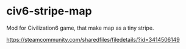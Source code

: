 # civ6-stripe-map
Mod for Civilization6 game, that make map as a tiny stripe. 


https://steamcommunity.com/sharedfiles/filedetails/?id=3414506149
